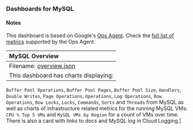 ### Dashboards for MySQL

#### Notes

This dashboard is based on Google's [Ops Agent](https://cloud.google.com/stackdriver/docs/solutions/agents/ops-agent).
Check the [full list of metrics]((https://cloud.google.com/stackdriver/docs/solutions/agents/ops-agent/third-party/mysql#monitored-metrics)) supported by the Ops Agent.

|MySQL Overview|
|:------------------|
|Filename: [overview.json](overview.json)|
|This dashboard has charts displaying:
 `Buffer Pool Operations`,
 `Buffer Pool Pages`,
 `Buffer Pool Size`,
 `Handlers`,
 `Double Writes`,
 `Page Operations`,
 `Operations`,
 `Log Operations`,
 `Row Operations`,
 `Row Locks`,
 `Locks`,
 `Commands`,
 `Sorts`  and
 `Threads`
from MySQL as well as charts of infrastructure related metrics for the running MySQL VMs: `CPU % Top 5 VMs` and `MySQL VMs by Region` for a count of VMs over time. There is also a card with links to docs and MySQL log in Cloud Logging.|